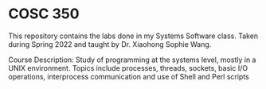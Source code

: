 # COSC 350
This repository contains the labs done in my Systems Software class. Taken during Spring 2022 and taught by Dr. Xiaohong Sophie Wang.

Course Description:
Study of programming at the systems level, mostly in a UNIX environment. Topics include processes, threads, sockets, basic I/O operations, interprocess communication and use of Shell and Perl scripts
